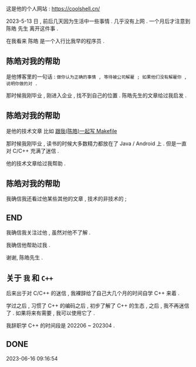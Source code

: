 这是他的个人网站 : https://coolshell.cn/

2023-5-13 日 , 前后几天因为生活中一些事情 . 几乎没有上网 . 
一个月后才注意到 陈皓 先生 离开这件事 . 

在我看来 陈皓 是一个入行比我早的程序员 . 

## 陈皓对我的帮助

是他博客里的一句话 : `做你认为正确的事情 , 等待被公司解雇 ; 如果他们没有解雇你 , 说明你做的对 . `

那时候我刚毕业 , 刚进入企业 , 找不到自己的位置 . 
陈皓先生的文章给过我启发 . 

## 陈皓对我的帮助

是他的技术文章
比如 [跟我(陈皓)一起写 Makefile](https://blog.csdn.net/haoel/article/details/2886)

那时候我刚毕业 , 读书的时候大多数精力都放在了 Java / Android 上 . 
但是一直对 C/C++ 充满了迷信 . 

他的技术文章给过我帮助 . 

## 陈皓对我的帮助

我确信我还看过他某些其他的文章 , 技术的非技术的 ; 

## END

我确信我关注过他 , 虽然对他不了解 . 

我确信他帮助过我 . 

谢谢, 陈皓先生 . 

## 关于 `我` 和 `C++`

后来出于对 C/C++ 的迷信 , 我裸辞给了自己大几个月的时间自学 C++ 来着 . 

学过之后 , 习惯了 C++ 的编码之后 , 初步了解了 C++ 的生态 , 之后 , 我不再迷信了 . 如果将来有需要 , 我可以使用它了 . 

我辞职学 C++ 的时间段是 202206 ~ 202304 . 


## DONE 

2023-06-16 09:16:54


